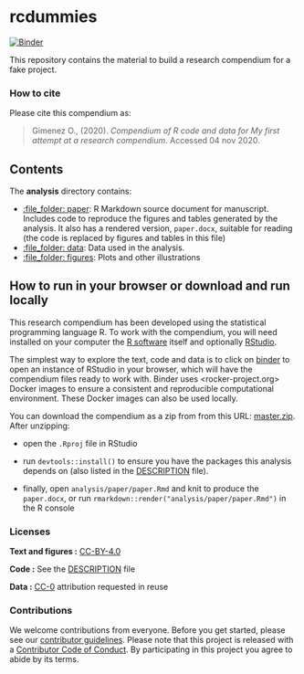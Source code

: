 
<!-- README.md is generated from README.Rmd. Please edit that file -->

# rcdummies

[![Binder](https://mybinder.org/badge_logo.svg)](https://mybinder.org/v2/gh/oliviergimenez/rcdummies/master?urlpath=rstudio)

This repository contains the material to build a research compendium for
a fake project.

### How to cite

Please cite this compendium as:

> Gimenez O., (2020). *Compendium of R code and data for My first
> attempt at a research compendium*. Accessed 04 nov 2020.

## Contents

The **analysis** directory contains:

  - [:file\_folder: paper](/analysis/paper): R Markdown source document
    for manuscript. Includes code to reproduce the figures and tables
    generated by the analysis. It also has a rendered version,
    `paper.docx`, suitable for reading (the code is replaced by figures
    and tables in this file)
  - [:file\_folder: data](/analysis/data): Data used in the analysis.
  - [:file\_folder: figures](/analysis/figures): Plots and other
    illustrations

## How to run in your browser or download and run locally

This research compendium has been developed using the statistical
programming language R. To work with the compendium, you will need
installed on your computer the [R
software](https://cloud.r-project.org/) itself and optionally
[RStudio](https://rstudio.com/products/rstudio/download/).

The simplest way to explore the text, code and data is to click on
[binder](https://mybinder.org/v2/gh/oliviergimenez/rcdummies/master?urlpath=rstudio)
to open an instance of RStudio in your browser, which will have the
compendium files ready to work with. Binder uses \<rocker-project.org\>
Docker images to ensure a consistent and reproducible computational
environment. These Docker images can also be used locally.

You can download the compendium as a zip from from this URL:
[master.zip](/archive/master.zip). After unzipping:

  - open the `.Rproj` file in RStudio

  - run `devtools::install()` to ensure you have the packages this
    analysis depends on (also listed in the [DESCRIPTION](/DESCRIPTION)
    file).

  - finally, open `analysis/paper/paper.Rmd` and knit to produce the
    `paper.docx`, or run `rmarkdown::render("analysis/paper/paper.Rmd")`
    in the R console

### Licenses

**Text and figures :**
[CC-BY-4.0](http://creativecommons.org/licenses/by/4.0/)

**Code :** See the [DESCRIPTION](DESCRIPTION) file

**Data :** [CC-0](http://creativecommons.org/publicdomain/zero/1.0/)
attribution requested in reuse

### Contributions

We welcome contributions from everyone. Before you get started, please
see our [contributor guidelines](CONTRIBUTING.md). Please note that this
project is released with a [Contributor Code of Conduct](CONDUCT.md). By
participating in this project you agree to abide by its terms.
